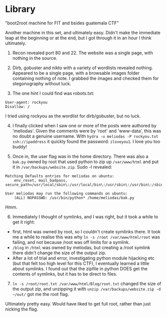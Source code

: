 # Library

"boot2root machine for FIT and bsides guatemala CTF"

Another machine in this set, and ultimately easy. Didn't make the immediate leap at the beginning or at the end, but I got through it in an hour I think ultimately.

1. Recon revealed port 80 and 22. The website was a single page, with nothing in the source.

2. Dirb, gobuster and nikto with a variety of wordlists revealed nothing. Appeared to be a single page, with a browsable images folder containing nothing of note. I grabbed the images and checked them for stegonography without luck.

3. The one hint I could find was robots.txt:

```
User-agent: rockyou 
Disallow: /
```

I tried using rockyou as the wordlist for dirb/gobuster, but no luck.

4. I finally clicked when I saw one or more of the posts were authored by 'meliodas'. Given the comments were by 'root' and 'www-data', this was no doubt a genuine username. With `hydra -u meliodas -P rockyou.txt ssh://ipaddress` it quickly found the password: `iloveyou1`. I love you too buddy!

5. Once in, the user flag was in the home directory. There was also a `bak.py` owned by root that used python to zip up `/var/www/html` and put it in `/var/backups/website.zip`. Sudo -l revealed:

```
Matching Defaults entries for meliodas on ubuntu:
    env_reset, mail_badpass, secure_path=/usr/local/sbin\:/usr/local/bin\:/usr/sbin\:/usr/bin\:/sbin\:/bin\:/snap/bin

User meliodas may run the following commands on ubuntu:
    (ALL) NOPASSWD: /usr/bin/python* /home/meliodas/bak.py
```

Hmm.

6. Immediately I thought of symlinks, and I was right, but it took a while to get it right:

- first, html was owned by root, so I couldn't create symlinks there. It took me a while to realise this was why `ln -s /root /var/www/html/root` was failing, and not because /root was off limits for a symlink.
- `/blog` in `/html` was owned by meliodas, but creating a /root symlink there didn't change the size of the output zip.
- After a lot of trial and error, investigating python module hijacking etc (but that felt too high level for this CTF), I eventually learned a little about symlinks. I found out that the zipfile in python DOES get the contents of symlinks, but it has to be direct to files.

7. `ln -s /root/root.txt /var/www/html/Blog/root.txt` changed the size of the output zip, and unzipping it with `unzip /var/backups/website.zip -d ~/out/` got me the root flag.

Ultimately pretty easy. Would have liked to get full root, rather than just nicking the flag.
